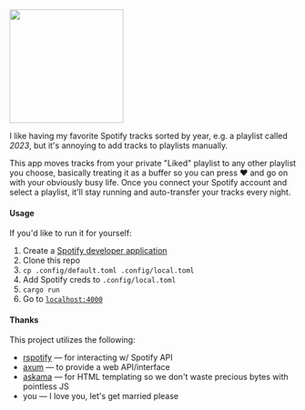 <img src="https://github.com/zaknesler/spotify-sync/assets/7189795/5720db41-ea10-4b60-80a6-ca66d1858e9b" width="200">

I like having my favorite Spotify tracks sorted by year, e.g. a playlist called *2023*, but it's annoying to add tracks to playlists manually.

This app moves tracks from your private "Liked" playlist to any other playlist you choose, basically treating it as a buffer so you can press ❤️ and go on with your obviously busy life. Once you connect your Spotify account and select a playlist, it'll stay running and auto-transfer your tracks every night.

#### Usage

If you'd like to run it for yourself:

1. Create a [Spotify developer application](https://developer.spotify.com/dashboard)
2. Clone this repo
3. `cp .config/default.toml .config/local.toml`
4. Add Spotify creds to `.config/local.toml`
5. `cargo run`
6. Go to [`localhost:4000`](http://localhost:4000)

#### Thanks

This project utilizes the following:

- [rspotify](https://github.com/ramsayleung/rspotify) — for interacting w/ Spotify API
- [axum](https://github.com/tokio-rs/axum) — to provide a web API/interface
- [askama](https://github.com/djc/askama) — for HTML templating so we don't waste precious bytes with pointless JS
- you — I love you, let's get married please
